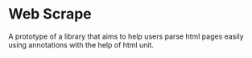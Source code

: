 # Web Scrape
A prototype of a library that aims to help users parse html pages easily using annotations with the help of html unit.
